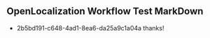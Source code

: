 ## OpenLocalization Workflow Test MarkDown
* 2b5bd191-c648-4ad1-8ea6-da25a9c1a04a 
thanks!<!--HONumber=Mar16_HO3-->
